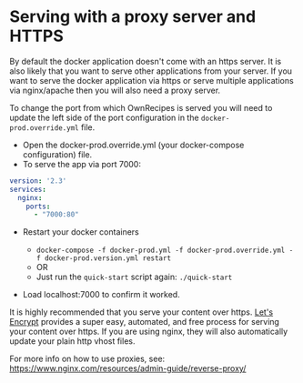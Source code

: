 # Serving with a proxy server and HTTPS
By default the docker application doesn't come with an https server. It is also likely that you want to serve other applications from your server.
If you want to serve the docker application via https or serve multiple applications via nginx/apache then you will also need a proxy server.

To change the port from which OwnRecipes is served you will need to update the left side of the port configuration in the `docker-prod.override.yml` file.
- Open the docker-prod.override.yml (your docker-compose configuration) file.
- To serve the app via port 7000:
``` yml
version: '2.3'
services:
  nginx:
    ports:
      - "7000:80"
```

- Restart your docker containers

  - `docker-compose -f docker-prod.yml -f docker-prod.override.yml -f docker-prod.version.yml restart`
  - OR
  - Just run the `quick-start` script again: `./quick-start`
- Load localhost:7000 to confirm it worked.


It is highly recommended that you serve your content over https. [Let's Encrypt](https://letsencrypt.org/getting-started/) provides a super easy, automated, and free process for serving your content over https. If you are using nginx, they will also automatically update your plain http vhost files.

For more info on how to use proxies, see:
https://www.nginx.com/resources/admin-guide/reverse-proxy/
